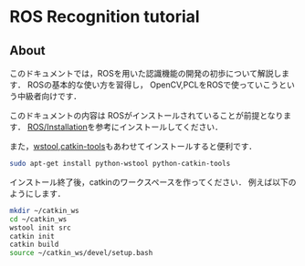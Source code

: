 # ROS Recognition tutorial

## About

このドキュメントでは，ROSを用いた認識機能の開発の初歩について解説します．
ROSの基本的な使い方を習得し，
OpenCV,PCLをROSで使っていこうという中級者向けです．

このドキュメントの内容は
ROSがインストールされていることが前提となります．
[ROS/Installation]を参考にインストールしてください．

また，[wstool],[catkin-tools]もあわせてインストールすると便利です．

```bash
sudo apt-get install python-wstool python-catkin-tools
```

インストール終了後，catkinのワークスペースを作ってください．
例えば以下のようにします．

```bash
mkdir ~/catkin_ws
cd ~/catkin_ws
wstool init src
catkin init
catkin build
source ~/catkin_ws/devel/setup.bash
```

[ROS/Installation]: http://wiki.ros.org/ROS/Installation
[wstool]: http://wiki.ros.org/wstool
[catkin-tools]: https://catkin-tools.readthedocs.org/en/latest/
